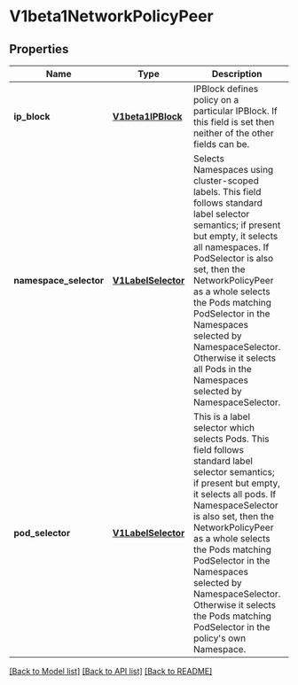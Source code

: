# V1beta1NetworkPolicyPeer

## Properties
Name | Type | Description | Notes
------------ | ------------- | ------------- | -------------
**ip_block** | [**V1beta1IPBlock**](V1beta1IPBlock.md) | IPBlock defines policy on a particular IPBlock. If this field is set then neither of the other fields can be. | [optional] 
**namespace_selector** | [**V1LabelSelector**](V1LabelSelector.md) | Selects Namespaces using cluster-scoped labels. This field follows standard label selector semantics; if present but empty, it selects all namespaces.  If PodSelector is also set, then the NetworkPolicyPeer as a whole selects the Pods matching PodSelector in the Namespaces selected by NamespaceSelector. Otherwise it selects all Pods in the Namespaces selected by NamespaceSelector. | [optional] 
**pod_selector** | [**V1LabelSelector**](V1LabelSelector.md) | This is a label selector which selects Pods. This field follows standard label selector semantics; if present but empty, it selects all pods.  If NamespaceSelector is also set, then the NetworkPolicyPeer as a whole selects the Pods matching PodSelector in the Namespaces selected by NamespaceSelector. Otherwise it selects the Pods matching PodSelector in the policy&#39;s own Namespace. | [optional] 

[[Back to Model list]](../README.md#documentation-for-models) [[Back to API list]](../README.md#documentation-for-api-endpoints) [[Back to README]](../README.md)



